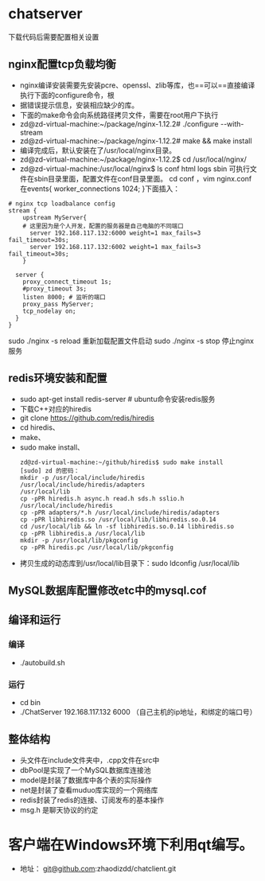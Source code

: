 # chatserver
下载代码后需要配置相关设置
## nginx配置tcp负载均衡
* nginx编译安装需要先安装pcre、openssl、zlib等库，也==可以==直接编译执行下面的configure命令，根
* 据错误提示信息，安装相应缺少的库。
* 下面的make命令会向系统路径拷贝文件，需要在root用户下执行 
* zd@zd-virtual-machine:~/package/nginx-1.12.2# ./configure --with-stream 
* zd@zd-virtual-machine:~/package/nginx-1.12.2# make && make install
* 编译完成后，默认安装在了/usr/local/nginx目录。
* zd@zd-virtual-machine:~/package/nginx-1.12.2$ cd /usr/local/nginx/ 
* zd@zd-virtual-machine:/usr/local/nginx$ ls 
conf  html  logs  sbin
可执行文件在sbin目录里面，配置文件在conf目录里面。
cd conf ，vim nginx.conf
在events{
  worker_connections  1024;
}下面插入：
```
# nginx tcp loadbalance config
stream {
    upstream MyServer{
    # 这里因为是个人开发，配置的服务器是自己电脑的不同端口
	  server 192.168.117.132:6000 weight=1 max_fails=3 fail_timeout=30s;
	  server 192.168.117.132:6002 weight=1 max_fails=3 fail_timeout=30s;
    }

  server {
	proxy_connect_timeout 1s;
	#proxy_timeout 3s;
	listen 8000; # 监听的端口
	proxy_pass MyServer;
	tcp_nodelay on;
  }
}   
```
sudo ./nginx -s reload   重新加载配置文件启动 
sudo ./nginx -s stop  停止nginx服务
## redis环境安装和配置
* sudo apt-get install redis-server   # ubuntu命令安装redis服务
* 下载C++对应的hiredis
* git clone https://github.com/redis/hiredis
* cd hiredis、
* make、
* sudo make install、
  ```
  zd@zd-virtual-machine:~/github/hiredis$ sudo make install
  [sudo] zd 的密码： 
  mkdir -p /usr/local/include/hiredis /usr/local/include/hiredis/adapters 
  /usr/local/lib
  cp -pPR hiredis.h async.h read.h sds.h sslio.h /usr/local/include/hiredis
  cp -pPR adapters/*.h /usr/local/include/hiredis/adapters
  cp -pPR libhiredis.so /usr/local/lib/libhiredis.so.0.14
  cd /usr/local/lib && ln -sf libhiredis.so.0.14 libhiredis.so
  cp -pPR libhiredis.a /usr/local/lib
  mkdir -p /usr/local/lib/pkgconfig
  cp -pPR hiredis.pc /usr/local/lib/pkgconfig
  ```
* 拷贝生成的动态库到/usr/local/lib目录下：sudo ldconfig /usr/local/lib
## MySQL数据库配置修改etc中的mysql.cof
## 编译和运行
### 编译
* ./autobuild.sh
### 运行
* cd bin
* ./ChatServer 192.168.117.132 6000 （自己主机的ip地址，和绑定的端口号）
## 整体结构
* 头文件在include文件夹中，.cpp文件在src中
* dbPool是实现了一个MySQL数据库连接池
* model是封装了数据库中各个表的实际操作
* net是封装了查看muduo库实现的一个网络库
* redis封装了redis的连接、订阅发布的基本操作
* msg.h 是聊天协议的约定
# 客户端在Windows环境下利用qt编写。
* 地址： git@github.com:zhaodizdd/chatclient.git
